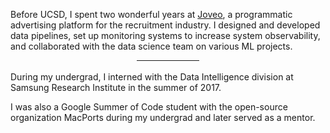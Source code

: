 Before UCSD, I spent two wonderful years at [Joveo](https://www.joveo.com/), a programmatic advertising platform for the recruitment industry. I designed and developed data pipelines, set up monitoring systems to increase system observability, and collaborated with the data science team on various ML projects.
<br/>
<div><hr style="width:20%; margin: auto"></div>
<br/>
During my undergrad, I interned with the Data Intelligence division at Samsung Research Institute in the summer of 2017.

I was also a Google Summer of Code student with the open-source organization MacPorts during my undergrad and later served as a mentor.

[//]: # (Engineering)
[//]: # (-----------)
[//]: # (I am interested in engineering systems - software, distributed, or machine learning.)
[//]: # (I am particularly interested in learning about site reliability engineering and )
[//]: # (good software architecture.)